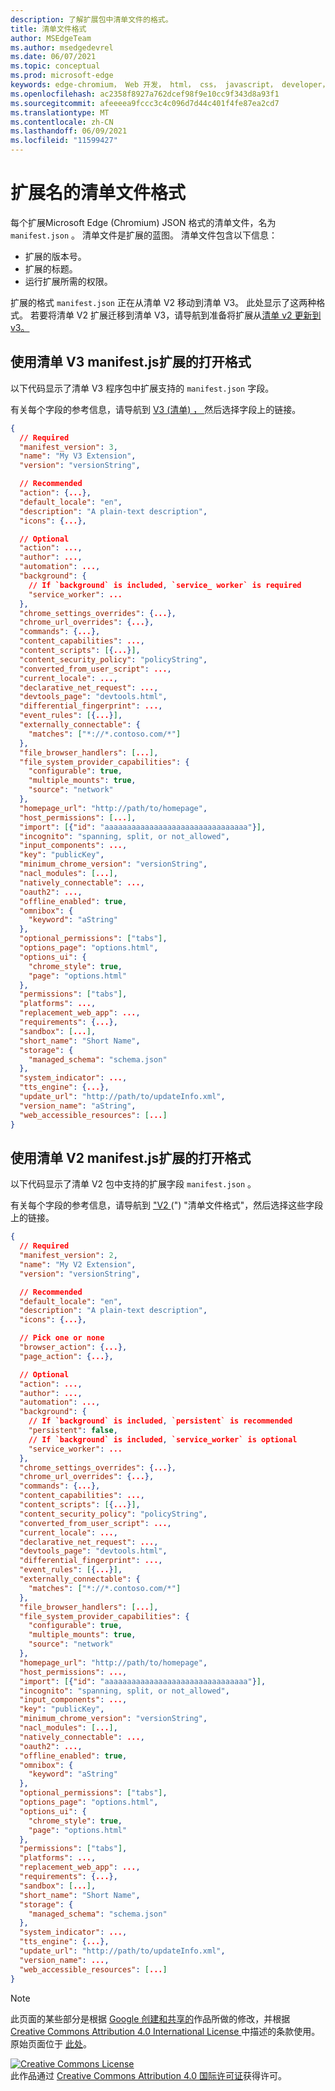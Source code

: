 ```yaml
---
description: 了解扩展包中清单文件的格式。
title: 清单文件格式
author: MSEdgeTeam
ms.author: msedgedevrel
ms.date: 06/07/2021
ms.topic: conceptual
ms.prod: microsoft-edge
keywords: edge-chromium， Web 开发， html， css， javascript， developer， extensions， mv2， mv3， manifest
ms.openlocfilehash: ac2358f8927a762dcef98f9e10cc9f343d8a93f1
ms.sourcegitcommit: afeeeea9fccc3c4c096d7d44c401f4fe87ea2cd7
ms.translationtype: MT
ms.contentlocale: zh-CN
ms.lasthandoff: 06/09/2021
ms.locfileid: "11599427"
---
```

# <a name="manifest-file-format-for-extensions"></a>扩展名的清单文件格式

每个扩展Microsoft Edge (Chromium) JSON 格式的清单文件，名为 `manifest.json` 。  清单文件是扩展的蓝图。  清单文件包含以下信息：

*  扩展的版本号。
*  扩展的标题。
*  运行扩展所需的权限。

扩展的格式 `manifest.json` 正在从清单 V2 移动到清单 V3。  此处显示了这两种格式。  若要将清单 V2 扩展迁移到清单 V3，请导航到准备将扩展从[清单 v2 更新到 v3。][MigrateToMV3]


## <a name="format-of-manifestjson-for-extensions-using-manifest-v3"></a>使用清单 V3 manifest\.js扩展的打开格式

以下代码显示了清单 V3 程序包中扩展支持的 `manifest.json` 字段。

有关每个字段的参考信息，请导航到 [V3 (清单) ， ][ChromeDeveloperDocsExtensionsMv3Manifest] 然后选择字段上的链接。

```json
{
  // Required
  "manifest_version": 3,
  "name": "My V3 Extension",
  "version": "versionString",

  // Recommended
  "action": {...},
  "default_locale": "en",
  "description": "A plain-text description",
  "icons": {...},

  // Optional
  "action": ...,
  "author": ...,
  "automation": ...,
  "background": {
    // If `background` is included, `service_ worker` is required
    "service_worker": ...
  },
  "chrome_settings_overrides": {...},
  "chrome_url_overrides": {...},
  "commands": {...},
  "content_capabilities": ...,
  "content_scripts": [{...}],
  "content_security_policy": "policyString",
  "converted_from_user_script": ...,
  "current_locale": ...,
  "declarative_net_request": ...,
  "devtools_page": "devtools.html",
  "differential_fingerprint": ...,
  "event_rules": [{...}],
  "externally_connectable": {
    "matches": ["*://*.contoso.com/*"]
  },
  "file_browser_handlers": [...],
  "file_system_provider_capabilities": {
    "configurable": true,
    "multiple_mounts": true,
    "source": "network"
  },
  "homepage_url": "http://path/to/homepage",
  "host_permissions": [...],
  "import": [{"id": "aaaaaaaaaaaaaaaaaaaaaaaaaaaaaaaa"}],
  "incognito": "spanning, split, or not_allowed",
  "input_components": ...,
  "key": "publicKey",
  "minimum_chrome_version": "versionString",
  "nacl_modules": [...],
  "natively_connectable": ...,
  "oauth2": ...,
  "offline_enabled": true,
  "omnibox": {
    "keyword": "aString"
  },
  "optional_permissions": ["tabs"],
  "options_page": "options.html",
  "options_ui": {
    "chrome_style": true,
    "page": "options.html"
  },
  "permissions": ["tabs"],
  "platforms": ...,
  "replacement_web_app": ...,
  "requirements": {...},
  "sandbox": [...],
  "short_name": "Short Name",
  "storage": {
    "managed_schema": "schema.json"
  },
  "system_indicator": ...,
  "tts_engine": {...},
  "update_url": "http://path/to/updateInfo.xml",
  "version_name": "aString",
  "web_accessible_resources": [...]
}
```

## <a name="format-of-manifestjson-for-extensions-using-manifest-v2"></a>使用清单 V2 manifest\.js扩展的打开格式

以下代码显示了清单 V2 包中支持的扩展字段 `manifest.json` 。

有关每个字段的参考信息，请导航到 ["V2 ][ChromeDeveloperDocsExtensionsMv2Manifest] (") "清单文件格式"，然后选择这些字段上的链接。

```json
{
  // Required
  "manifest_version": 2,
  "name": "My V2 Extension",
  "version": "versionString",

  // Recommended
  "default_locale": "en",
  "description": "A plain-text description",
  "icons": {...},

  // Pick one or none
  "browser_action": {...},
  "page_action": {...},

  // Optional
  "action": ...,
  "author": ...,
  "automation": ...,
  "background": {
    // If `background` is included, `persistent` is recommended
    "persistent": false,
    // If `background` is included, `service_worker` is optional
    "service_worker": ...
  },
  "chrome_settings_overrides": {...},
  "chrome_url_overrides": {...},
  "commands": {...},
  "content_capabilities": ...,
  "content_scripts": [{...}],
  "content_security_policy": "policyString",
  "converted_from_user_script": ...,
  "current_locale": ...,
  "declarative_net_request": ...,
  "devtools_page": "devtools.html",
  "differential_fingerprint": ...,
  "event_rules": [{...}],
  "externally_connectable": {
    "matches": ["*://*.contoso.com/*"]
  },
  "file_browser_handlers": [...],
  "file_system_provider_capabilities": {
    "configurable": true,
    "multiple_mounts": true,
    "source": "network"
  },
  "homepage_url": "http://path/to/homepage",
  "host_permissions": ...,
  "import": [{"id": "aaaaaaaaaaaaaaaaaaaaaaaaaaaaaaaa"}],
  "incognito": "spanning, split, or not_allowed",
  "input_components": ...,
  "key": "publicKey",
  "minimum_chrome_version": "versionString",
  "nacl_modules": [...],
  "natively_connectable": ...,
  "oauth2": ...,
  "offline_enabled": true,
  "omnibox": {
    "keyword": "aString"
  },
  "optional_permissions": ["tabs"],
  "options_page": "options.html",
  "options_ui": {
    "chrome_style": true,
    "page": "options.html"
  },
  "permissions": ["tabs"],
  "platforms": ...,
  "replacement_web_app": ...,
  "requirements": {...},
  "sandbox": [...],
  "short_name": "Short Name",
  "storage": {
    "managed_schema": "schema.json"
  },
  "system_indicator": ...,
  "tts_engine": {...},
  "update_url": "http://path/to/updateInfo.xml",
  "version_name": ...,
  "web_accessible_resources": [...]
}
```

> [!NOTE]
> 此页面的某些部分是根据 [Google 创建和共享的][GoogleSitePolicies]作品所做的修改，并根据[ Creative Commons Attribution 4.0 International License ][CCA4IL]中描述的条款使用。  
> 原始页面位于 [此处](https://developer.chrome.com/docs/extensions/mv3/manifest/)。  

[![Creative Commons License][CCby4Image]][CCA4IL]  
此作品通过 [Creative Commons Attribution 4.0 国际许可证][CCA4IL]获得许可。  

[CCA4IL]: https://creativecommons.org/licenses/by/4.0  
[CCby4Image]: https://i.creativecommons.org/l/by/4.0/88x31.png  
[GoogleSitePolicies]: https://developers.google.com/terms/site-policies


<!-- links -->
[MigrateToMV3]: ../developer-guide/migrate-your-extension-from-manifest-v2-to-v3.md "准备将扩展从清单 v2 更新为 v3 |Microsoft Docs"

[ChromeDeveloperDocsExtensionsMv3Manifest]: https://developer.chrome.com/docs/extensions/mv3/manifest "V3 (清单) |Chrome 开发人员"
[ChromeDeveloperDocsExtensionsMv2Manifest]: https://developer.chrome.com/docs/extensions/mv2/manifest "V2 (清单文件格式) |Chrome 开发人员"
